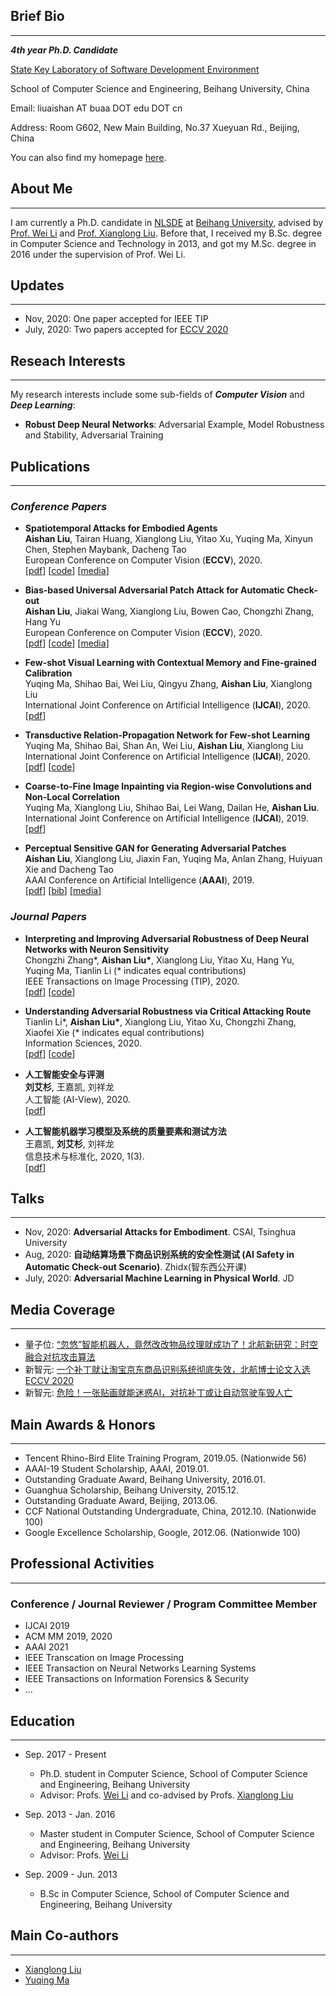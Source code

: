 ## Brief Bio
-----------
***4th year Ph.D. Candidate***

[State Key Laboratory of Software Development Environment](http://nlsde.buaa.edu.cn)

School of Computer Science and Engineering, Beihang University, China

Email: liuaishan AT buaa DOT edu DOT cn

Address: Room G602, New Main Building, No.37 Xueyuan Rd., Beijing, China

You can also find my homepage [here](http://sites.nlsde.buaa.edu.cn/~liuaishan/).

## About Me
---------------
I am currently a Ph.D. candidate in [NLSDE](http://www.nlsde.buaa.edu.cn) at [Beihang University](http://www.buaa.edu.cn), advised by [Prof. Wei Li](http://sites.nlsde.buaa.edu.cn/~liwei/) and [Prof. Xianglong Liu](http://sites.nlsde.buaa.edu.cn/~xlliu/). Before that, I received my B.Sc. degree in Computer Science and Technology in 2013, and got my M.Sc. degree in 2016 under the supervision of Prof. Wei Li.

## Updates
---------------
+ Nov, 2020: One paper accepted for IEEE TIP
+ July, 2020: Two papers accepted for [ECCV 2020](https://eccv2020.eu/)

## Reseach Interests
---------------
My research interests include some sub-fields of ***Computer Vision*** and ***Deep Learning***:
+ **Robust Deep Neural Networks**: Adversarial Example, Model Robustness and Stability, Adversarial Training

## Publications
---------------

### ***Conference Papers***
  
+ **Spatiotemporal Attacks for Embodied Agents**
  <br>**Aishan Liu**, Tairan Huang, Xianglong Liu, Yitao Xu, Yuqing Ma, Xinyun Chen, Stephen Maybank, Dacheng Tao
  <br>European Conference on Computer Vision (**ECCV**), 2020.
  <br>\[[pdf](https://arxiv.org/pdf/2005.09161.pdf)\] \[[code](https://github.com/liuaishan/SpatiotemporalAttack)\] \[[media](https://www.qbitai.com/2020/07/16562.html)\]
  
+ **Bias-based Universal Adversarial Patch Attack for Automatic Check-out**
  <br>**Aishan Liu**, Jiakai Wang, Xianglong Liu, Bowen Cao, Chongzhi Zhang, Hang Yu
  <br>European Conference on Computer Vision (**ECCV**), 2020.
  <br>\[[pdf](https://arxiv.org/pdf/2005.09257.pdf)\] \[[code](https://github.com/liuaishan/ModelBiasedAttack)\] \[[media](https://mp.weixin.qq.com/s?__biz=MzI3MTA0MTk1MA==&mid=2652073635&idx=5&sn=b1acd091996cacb9e74053c4208b793c&chksm=f1201a52c6579344ae75ccb2ee3042ed3eddbb6bd988000c7b1ba8c274f1aceaec7ea1300d1d&mpshare=1&scene=1&srcid=07082kvhcWURQF4VRcIx8uU9&sharer_sharetime=1596855924325&sharer_shareid=da9c9379a79901c18dc93793609d62fa&key=4defdd0e8978fadbc4f7d3467b572eb060d5482035de4befee54b935c6aabbcaafa3ed60343840f82abb27fbcc57798b93e6f215c44f11a37e87141722c58b1167ffeba220d7150c5c8ee9333d06f513&ascene=1&uin=MTQzMTA0NDAw&devicetype=Windows+10+x64&version=62090529&lang=zh_CN&exportkey=AfGxCG3P9erzoZeJcwLMjbg%3D&pass_ticket=qME0ljezjearOlDwgFgo%2F6ZH0VZ%2B7CLScg%2FNCc5rqMk%3D)\]

+ **Few-shot Visual Learning with Contextual Memory and Fine-grained Calibration**
  <br>Yuqing Ma, Shihao Bai, Wei Liu, Qingyu Zhang, **Aishan Liu**, Xianglong Liu
  <br>International Joint Conference on Artificial Intelligence (**IJCAI**), 2020.
  <br>\[[pdf](https://www.ijcai.org/Proceedings/2020/0113.pdf)\]

+ **Transductive Relation-Propagation Network for Few-shot Learning**
  <br>Yuqing Ma, Shihao Bai, Shan An, Wei Liu, **Aishan Liu**, Xianglong Liu
  <br>International Joint Conference on Artificial Intelligence (**IJCAI**), 2020.
  <br>\[[pdf](https://www.ijcai.org/Proceedings/2020/0112.pdf)\] \[[code](https://github.com/vickyFox/TRPN)\]

+ **Coarse-to-Fine Image Inpainting via Region-wise Convolutions and Non-Local Correlation**
  <br>Yuqing Ma, Xianglong Liu, Shihao Bai, Lei Wang, Dailan He, **Aishan Liu**.
  <br>International Joint Conference on Artificial Intelligence (**IJCAI**), 2019.
  <br>\[[pdf](https://www.ijcai.org/Proceedings/2019/433)\]

+ **Perceptual Sensitive GAN for Generating Adversarial Patches**
  <br>**Aishan Liu**, Xianglong Liu, Jiaxin Fan, Yuqing Ma, Anlan Zhang, Huiyuan Xie and Dacheng Tao
  <br>AAAI Conference on Artificial Intelligence (**AAAI**), 2019.
  <br>\[[pdf](https://ojs.aaai.org//index.php/AAAI/article/view/3893)\]  \[[bib]("./files/papers/psgan_aaai2019.bib")\] \[[media](https://mp.weixin.qq.com/s?__biz=MzI3MTA0MTk1MA==&mid=2652044274&idx=3&sn=5e2570c25133c03e30930fdc9b04f2f8&chksm=f1218f03c65606157a07db05cad07264a38171038a8de33b667f21af001c76d3baaa501a7506&mpshare=1&scene=1&srcid=08085db4ycxZdHGWEPBNfGv7&sharer_sharetime=1596855953802&sharer_shareid=da9c9379a79901c18dc93793609d62fa&key=4bdaf1520bf406e77cac6eeb1e04025fad0a6dfcc38554ec2ae8223439dee1b518b3e5e70aa6d4335a271be601450da62f8d4466fe85fc3717b9650521117d32b52c3d3727bc25459b0c6e722caad691&ascene=1&uin=MTQzMTA0NDAw&devicetype=Windows+10+x64&version=62090529&lang=zh_CN&exportkey=ARP19W6ltvF%2B%2B%2BBJE5uc728%3D&pass_ticket=qME0ljezjearOlDwgFgo%2F6ZH0VZ%2B7CLScg%2FNCc5rqMk%3D)\]

### ***Journal Papers***

+ **Interpreting and Improving Adversarial Robustness of Deep Neural Networks with Neuron Sensitivity**
  <br>Chongzhi Zhang\*, **Aishan Liu\***, Xianglong Liu, Yitao Xu, Hang Yu, Yuqing Ma, Tianlin Li (\* indicates equal contributions)
  <br>IEEE Transactions on Image Processing (TIP), 2020.
  <br>\[[pdf](https://arxiv.org/pdf/1909.06978.pdf)\] \[[code]("")\] 
  
+ **Understanding Adversarial Robustness via Critical Attacking Route**
  <br>Tianlin Li\*, **Aishan Liu\***, Xianglong Liu, Yitao Xu, Chongzhi Zhang, Xiaofei Xie (\* indicates equal contributions)
  <br>Information Sciences, 2020.
  <br>\[[pdf](https://doi.org/10.1016/j.ins.2020.08.043)\] \[[code]("")\] 
  
+ **人工智能安全与评测**
  <br>**刘艾杉**, 王嘉凯, 刘祥龙
  <br>人工智能 (AI-View), 2020.
  <br>\[[pdf]("")\] 
  
 + **人工智能机器学习模型及系统的质量要素和测试方法**
  <br>王嘉凯, **刘艾杉**, 刘祥龙
  <br>信息技术与标准化, 2020, 1(3).
  <br>\[[pdf](http://www.cesi.ac.cn/202007/6566.html)\]
  
## Talks
---------------
+ Nov, 2020: **Adversarial Attacks for Embodiment**. CSAI, Tsinghua University
+ Aug, 2020: **自动结算场景下商品识别系统的安全性测试 (AI Safety in Automatic Check-out Scenario)**. Zhidx(智东西公开课)
+ July, 2020: **Adversarial Machine Learning in Physical World**. JD

## Media Coverage
---------------
+ 量子位: [“忽悠”智能机器人，竟然改改物品纹理就成功了！北航新研究：时空融合对抗攻击算法](https://www.qbitai.com/2020/07/16562.html)
+ 新智元: [一个补丁就让淘宝京东商品识别系统彻底失效，北航博士论文入选ECCV 2020](https://mp.weixin.qq.com/s?__biz=MzI3MTA0MTk1MA==&mid=2652073635&idx=5&sn=b1acd091996cacb9e74053c4208b793c&chksm=f1201a52c6579344ae75ccb2ee3042ed3eddbb6bd988000c7b1ba8c274f1aceaec7ea1300d1d&mpshare=1&scene=1&srcid=07082kvhcWURQF4VRcIx8uU9&sharer_sharetime=1596855924325&sharer_shareid=da9c9379a79901c18dc93793609d62fa&key=4defdd0e8978fadbc4f7d3467b572eb060d5482035de4befee54b935c6aabbcaafa3ed60343840f82abb27fbcc57798b93e6f215c44f11a37e87141722c58b1167ffeba220d7150c5c8ee9333d06f513&ascene=1&uin=MTQzMTA0NDAw&devicetype=Windows+10+x64&version=62090529&lang=zh_CN&exportkey=AfGxCG3P9erzoZeJcwLMjbg%3D&pass_ticket=qME0ljezjearOlDwgFgo%2F6ZH0VZ%2B7CLScg%2FNCc5rqMk%3D)
+ 新智元: [危险！一张贴画就能迷惑AI，对抗补丁或让自动驾驶车毁人亡](https://mp.weixin.qq.com/s?__biz=MzI3MTA0MTk1MA==&mid=2652044274&idx=3&sn=5e2570c25133c03e30930fdc9b04f2f8&chksm=f1218f03c65606157a07db05cad07264a38171038a8de33b667f21af001c76d3baaa501a7506&mpshare=1&scene=1&srcid=08085db4ycxZdHGWEPBNfGv7&sharer_sharetime=1596855953802&sharer_shareid=da9c9379a79901c18dc93793609d62fa&key=4bdaf1520bf406e77cac6eeb1e04025fad0a6dfcc38554ec2ae8223439dee1b518b3e5e70aa6d4335a271be601450da62f8d4466fe85fc3717b9650521117d32b52c3d3727bc25459b0c6e722caad691&ascene=1&uin=MTQzMTA0NDAw&devicetype=Windows+10+x64&version=62090529&lang=zh_CN&exportkey=ARP19W6ltvF%2B%2B%2BBJE5uc728%3D&pass_ticket=qME0ljezjearOlDwgFgo%2F6ZH0VZ%2B7CLScg%2FNCc5rqMk%3D)

## Main Awards & Honors
---------------

+ Tencent Rhino-Bird Elite Training Program, 2019.05. (Nationwide 56)
+ AAAI-19 Student Scholarship, AAAI, 2019.01.
+ Outstanding Graduate Award, Beihang University, 2016.01.
+ Guanghua Scholarship, Beihang University, 2015.12.
+ Outstanding Graduate Award, Beijing, 2013.06.
+ CCF National Outstanding Undergraduate, China, 2012.10. (Nationwide 100)
+ Google Excellence Scholarship, Google, 2012.06. (Nationwide 100)

## Professional Activities
---------------
### Conference / Journal Reviewer / Program Committee Member
+ IJCAI 2019
+ ACM MM 2019, 2020
+ AAAI 2021
+ IEEE Transcation on Image Processing
+ IEEE Transaction on Neural Networks Learning Systems
+ IEEE Transactions on Information Forensics & Security
+ ...

## Education
---------------
+ Sep. 2017 - Present
    + Ph.D. student in Computer Science, School of Computer Science and Engineering, Beihang University
    + Advisor: Profs. [Wei Li](http://sites.nlsde.buaa.edu.cn/~liwei/) and co-advised by Profs. [Xianglong Liu](http://sites.nlsde.buaa.edu.cn/~xlliu/)
  
+ Sep. 2013 - Jan. 2016
    + Master student in Computer Science, School of Computer Science and Engineering, Beihang University
    + Advisor: Profs. [Wei Li](http://sites.nlsde.buaa.edu.cn/~liwei/)
  
+ Sep. 2009 - Jun. 2013
    + B.Sc in Computer Science, School of Computer Science and Engineering, Beihang University
  
## Main Co-authors
---------------
+ [Xianglong Liu](http://sites.nlsde.buaa.edu.cn/~xlliu/)
+ [Yuqing Ma](http://sites.nlsde.buaa.edu.cn/~mayuqing/)
